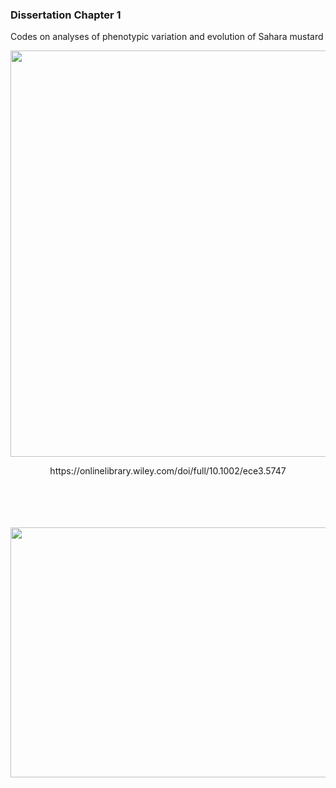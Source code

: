 ### Dissertation Chapter 1
Codes on analyses of phenotypic variation and evolution of Sahara mustard

<p align="center">
  <img width="600" height="650" src="https://user-images.githubusercontent.com/70289096/92503783-f97cb000-f1be-11ea-8b96-505c00793964.png">
</p>




<p align="center"> https://onlinelibrary.wiley.com/doi/full/10.1002/ece3.5747 
<br />
<br />
<br />
<br />
<br />


<p align="center">
  <img width="800" height="400" src="https://user-images.githubusercontent.com/70289096/92504810-62185c80-f1c0-11ea-93cf-d0f6f6dc51af.png">
</p>
